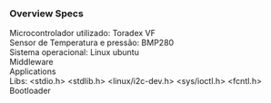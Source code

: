 ### Overview Specs <br />
Microcontrolador utilizado: Toradex VF <br />
Sensor de Temperatura e pressão: BMP280 <br />
Sistema operacional: Linux ubuntu <br />
Middleware <br />
Applications <br />
Libs: <stdio.h> <stdlib.h> <linux/i2c-dev.h> <sys/ioctl.h> <fcntl.h> <br />
Bootloader <br />

